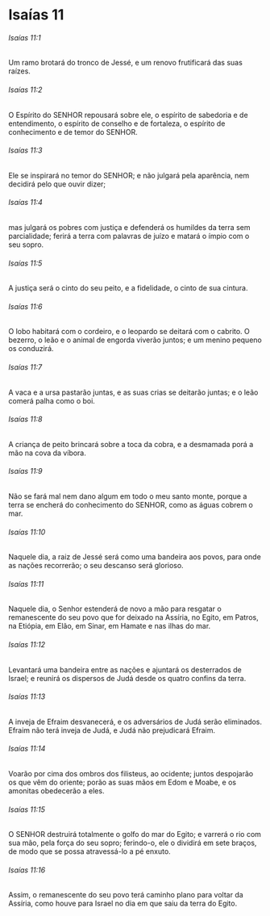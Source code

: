 # Isaías 11

###### Isaías 11:1

Um ramo brotará do tronco de Jessé, e um renovo frutificará das suas raízes.

###### Isaías 11:2

O Espírito do SENHOR repousará sobre ele, o espírito de sabedoria e de entendimento, o espírito de conselho e de fortaleza, o espírito de conhecimento e de temor do SENHOR.

###### Isaías 11:3

Ele se inspirará no temor do SENHOR; e não julgará pela aparência, nem decidirá pelo que ouvir dizer;

###### Isaías 11:4

mas julgará os pobres com justiça e defenderá os humildes da terra sem parcialidade; ferirá a terra com palavras de juízo e matará o ímpio com o seu sopro.

###### Isaías 11:5

A justiça será o cinto do seu peito, e a fidelidade, o cinto de sua cintura.

###### Isaías 11:6

O lobo habitará com o cordeiro, e o leopardo se deitará com o cabrito. O bezerro, o leão e o animal de engorda viverão juntos; e um menino pequeno os conduzirá.

###### Isaías 11:7

A vaca e a ursa pastarão juntas, e as suas crias se deitarão juntas; e o leão comerá palha como o boi.

###### Isaías 11:8

A criança de peito brincará sobre a toca da cobra, e a desmamada porá a mão na cova da víbora.

###### Isaías 11:9

Não se fará mal nem dano algum em todo o meu santo monte, porque a terra se encherá do conhecimento do SENHOR, como as águas cobrem o mar.

###### Isaías 11:10

Naquele dia, a raiz de Jessé será como uma bandeira aos povos, para onde as nações recorrerão; o seu descanso será glorioso.

###### Isaías 11:11

Naquele dia, o Senhor estenderá de novo a mão para resgatar o remanescente do seu povo que for deixado na Assíria, no Egito, em Patros, na Etiópia, em Elão, em Sinar, em Hamate e nas ilhas do mar.

###### Isaías 11:12

Levantará uma bandeira entre as nações e ajuntará os desterrados de Israel; e reunirá os dispersos de Judá desde os quatro confins da terra.

###### Isaías 11:13

A inveja de Efraim desvanecerá, e os adversários de Judá serão eliminados. Efraim não terá inveja de Judá, e Judá não prejudicará Efraim.

###### Isaías 11:14

Voarão por cima dos ombros dos filisteus, ao ocidente; juntos despojarão os que vêm do oriente; porão as suas mãos em Edom e Moabe, e os amonitas obedecerão a eles.

###### Isaías 11:15

O SENHOR destruirá totalmente o golfo do mar do Egito; e varrerá o rio com sua mão, pela força do seu sopro; ferindo-o, ele o dividirá em sete braços, de modo que se possa atravessá-lo a pé enxuto.

###### Isaías 11:16

Assim, o remanescente do seu povo terá caminho plano para voltar da Assíria, como houve para Israel no dia em que saiu da terra do Egito.

